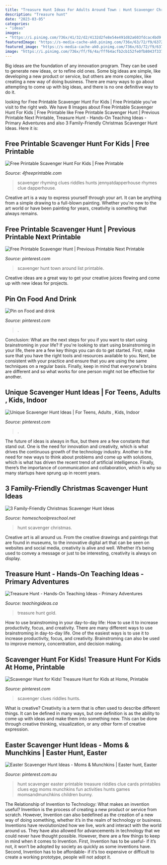```yaml
---
title: "Treasure Hunt Ideas For Adults Around Town : Hunt Scavenger Christmas"
description: "Treasure hunt"
date: "2023-03-05"
categories:
- "ideas"
images:
- "https://i.pinimg.com/736x/41/32/d2/4132d2fe8e54e491d82a603fdcac4bd9.jpg"
featuredImage: "https://s-media-cache-ak0.pinimg.com/736x/63/72/f9/6372f9bae4dd13793b6da2f06b7bf216--scavenger-hunt-list-around-town-scavenger-hunt.jpg"
featured_image: "https://s-media-cache-ak0.pinimg.com/736x/63/72/f9/6372f9bae4dd13793b6da2f06b7bf216--scavenger-hunt-list-around-town-scavenger-hunt.jpg"
image: "https://i.pinimg.com/736x/ff/f6/4a/fff64acfb2cb152fe0fb8043f3372674.jpg"
---
```



Big ideas are the foundation of any innovation program. They can be used to generate new ideas, or to refine old ones. Some big ideas are simple, like developing a new product or service, but others are more complex, like creating a new way of doing business. There are many ways to go about attempting to come up with big ideas, and there is no one definitive way to do it.

	

		
looking for Free Printable Scavenger Hunt For Kids | Free Printable you've visit to the right web. We have 8 Images about Free Printable Scavenger Hunt For Kids | Free Printable like Free Printable Scavenger Hunt | Previous Printable Next Printable, Treasure Hunt - Hands-On Teaching Ideas - Primary Adventures and also 3 Family-Friendly Christmas Scavenger Hunt Ideas. Here it is:
		
    
## Free Printable Scavenger Hunt For Kids | Free Printable

<img loading=lazy src="https://4freeprintable.com/wp-content/uploads/2019/06/rhyming-treasure-hunt-for-kids-free-printable-from-jenny-at-free-printable-scavenger-hunt-for-kids.jpg" onerror="this.onerror=null;this.src='https://tse3.mm.bing.net/th?id=OIP.Du6NaebZDtnPVIkMIuwSYAHaLz&amp;pid=15.1';" alt="Free Printable Scavenger Hunt For Kids | Free Printable">

_Source: 4freeprintable.com_

>scavenger rhyming clues riddles hunts jennyatdapperhouse rhymes clue dapperhouse. 

	

Creative art is a way to express yourself through your art. It can be anything from a simple drawing to a full-blown painting. Whether you're new to the art world or have been painting for years, creativity is something that always remains.

    
## Free Printable Scavenger Hunt | Previous Printable Next Printable

<img loading=lazy src="https://s-media-cache-ak0.pinimg.com/736x/63/72/f9/6372f9bae4dd13793b6da2f06b7bf216--scavenger-hunt-list-around-town-scavenger-hunt.jpg" onerror="this.onerror=null;this.src='https://tse1.mm.bing.net/th?id=OIP.mHKNIbkGXe691jRqFmWY0gHaJk&amp;pid=15.1';" alt="Free Printable Scavenger Hunt | Previous Printable Next Printable">

_Source: pinterest.com_

>scavenger hunt town around list printable. 

	

Creative ideas are a great way to get your creative juices flowing and come up with new ideas for projects.

    
## Pin On Food And Drink

<img loading=lazy src="https://i.pinimg.com/736x/41/32/d2/4132d2fe8e54e491d82a603fdcac4bd9.jpg" onerror="this.onerror=null;this.src='https://tse2.mm.bing.net/th?id=OIP.FIB6J-AFc1kLKXTOaDhy8gHaHu&amp;pid=15.1';" alt="Pin on Food and drink">

_Source: pinterest.com_

>. 

	

Conclusion: What are the next steps for you if you want to start using brainstroming in your life?
If you're looking to start using brainstroming in your life, there are a few key things you can do to get started. First, make sure that you have the right tools and resources available to you. Next, be consistent with your practice and ensure that you are using the same techniques on a regular basis. Finally, keep in mind that everyone's brains are different and so what works for one person might not be effective for another.

    
## Unique Scavenger Hunt Ideas | For Teens, Adults , Kids, Indoor

<img loading=lazy src="https://i.pinimg.com/originals/b5/1b/ab/b51bab7aa052e591b8203e78f5c64052.jpg" onerror="this.onerror=null;this.src='https://tse4.mm.bing.net/th?id=OIP.0zphmie5vm4G2xXPvcDmdwHaJ4&amp;pid=15.1';" alt="Unique Scavenger Hunt Ideas | For Teens, Adults , Kids, Indoor">

_Source: pinterest.com_

>. 

	

The future of ideas is always in flux, but there are a few constants that stand out. One is the need for innovation and creativity, which is what drives the continuous growth of the technology industry. Another is the need for new ways to think about problems and come up with solutions, which is what has driven the recent trend of artificial intelligence. Finally, there’s the importance of communication and collaboration, which is why so many startups have sprung up in recent years.

    
## 3 Family-Friendly Christmas Scavenger Hunt Ideas

<img loading=lazy src="https://homeschoolpreschool.net/wp-content/uploads/2020/09/cmas-scav-hunt-1-683x1024.png" onerror="this.onerror=null;this.src='https://tse1.mm.bing.net/th?id=OIP.h3guyXNhWKTFS1IIUDj2ygHaLG&amp;pid=15.1';" alt="3 Family-Friendly Christmas Scavenger Hunt Ideas">

_Source: homeschoolpreschool.net_

>hunt scavenger christmas. 

	

Creative art is all around us. From the creative drawings and paintings that are found in museums, to the innovative digital art that can be seen on websites and social media, creativity is alive and well. Whether it’s being used to convey a message or just to be interesting, creativity is always on display.

    
## Treasure Hunt - Hands-On Teaching Ideas - Primary Adventures

<img loading=lazy src="http://teachingideas.ca/wp-content/uploads/2018/04/PicsArt_07-02-10.34.23.png" onerror="this.onerror=null;this.src='https://tse4.mm.bing.net/th?id=OIP.ToSjctwkOjWhgkLS0Cut8wHaIw&amp;pid=15.1';" alt="Treasure Hunt - Hands-On Teaching Ideas - Primary Adventures">

_Source: teachingideas.ca_

>treasure hunt gold. 

	

How to use brainstroming in your day-to-day life: How to use it to increase productivity, focus, and creativity.
There are many different ways to use brainstroming in day-to-day life. One of the easiest ways is to use it to increase productivity, focus, and creativity. Brainstroming can also be used to improve memory, concentration, and decision making.

    
## Scavenger Hunt For Kids! Treasure Hunt For Kids At Home, Printable

<img loading=lazy src="https://i.pinimg.com/736x/ff/f6/4a/fff64acfb2cb152fe0fb8043f3372674.jpg" onerror="this.onerror=null;this.src='https://tse1.mm.bing.net/th?id=OIP.Nb8suc198IysxOgUEmjMnwHaJc&amp;pid=15.1';" alt="Scavenger Hunt for Kids! Treasure Hunt for Kids at Home, Printable">

_Source: pinterest.com_

>scavenger clues riddles hunts. 

	

What is creative?
Creativity is a term that is often used to describe different things. It can be defined in many ways, but one definition is as the ability to come up with ideas and make them into something new. This can be done through creative thinking, visualization, or any other form of creative expression.

    
## Easter Scavenger Hunt Ideas - Moms &amp; Munchkins | Easter Hunt, Easter

<img loading=lazy src="https://i.pinimg.com/736x/71/bb/37/71bb3731d29bffcdcc6a16b408121f04.jpg" onerror="this.onerror=null;this.src='https://tse2.mm.bing.net/th?id=OIP.216V8Jr8z5Fd4a6AwLe19gHaNq&amp;pid=15.1';" alt="Easter Scavenger Hunt Ideas - Moms &amp; Munchkins | Easter hunt, Easter">

_Source: pinterest.com.au_

>hunt scavenger easter printable treasure riddles clue cards printables clues egg moms munchkins fun activities hunts games momsandmunchkins children bunny. 

	

The Relationship of Invention to Technology: What makes an invention useful?
Invention is the process of creating a new product or service from scratch. However, Invention can also bedefined as the creation of a new way of doing something, whether it’s in the realm of technology or business. Inventions have revolutionized how we live, work and interact with the world around us. They have also allowed for advancements in technology that we could never have thought possible. 
However, there are a few things to keep in mind when it comes to Invention. First, Invention has to be useful- if it’s not, it won’t be adopted by society as quickly as some inventions have. Second, Invention has to be affordable- if it’s too expensive or difficult to create a working prototype, people will not adopt it.

